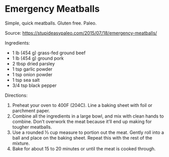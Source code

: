 # Emergency Meatballs

Simple, quick meatballs.  Gluten free.  Paleo.

Source:
https://stupideasypaleo.com/2015/07/18/emergency-meatballs/

Ingredients:

- 1	lb (454 g) grass-fed ground beef
- 1	lb (454 g) ground pork
- 2	tbsp dried parsley
- 1	tsp garlic powder
- 1	tsp onion powder
- 1	tsp sea salt
- 3/4	tsp black pepper

Directions:

1. Preheat your oven to 400F (204C). Line a baking sheet with foil or parchment paper.
2. Combine all the ingredients in a large bowl, and mix with clean hands to combine. Don’t overwork the meat because it’ll end up making for tougher meatballs.
3. Use a rounded ⅓ cup measure to portion out the meat. Gently roll into a ball and place on the baking sheet. Repeat this with the rest of the mixture.
4. Bake for about 15 to 20 minutes or until the meat is cooked through.

